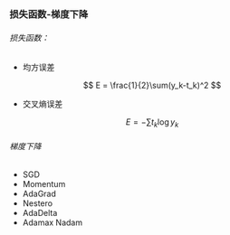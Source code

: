 ### 损失函数-梯度下降

###### 损失函数：

+ 均方误差

$$
E = \frac{1}{2}\sum(y_k-t_k)^2
$$

+ 交叉熵误差

$$
E = -\sum{t_k\log{y_k}}
$$

###### 梯度下降

+ SGD 
+ Momentum 
+ AdaGrad 
+ Nestero 
+ AdaDelta 
+ Adamax Nadam